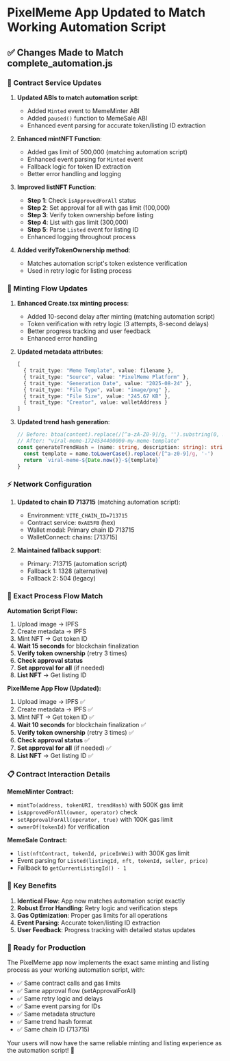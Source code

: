 # PixelMeme App Updated to Match Working Automation Script

## ✅ **Changes Made to Match complete_automation.js**

### **🔧 Contract Service Updates**

1. **Updated ABIs to match automation script**:
   - Added `Minted` event to MemeMinter ABI
   - Added `paused()` function to MemeSale ABI
   - Enhanced event parsing for accurate token/listing ID extraction

2. **Enhanced mintNFT Function**:
   - Added gas limit of 500,000 (matching automation script)
   - Enhanced event parsing for `Minted` event
   - Fallback logic for token ID extraction
   - Better error handling and logging

3. **Improved listNFT Function**:
   - **Step 1**: Check `isApprovedForAll` status
   - **Step 2**: Set approval for all with gas limit (100,000)
   - **Step 3**: Verify token ownership before listing
   - **Step 4**: List with gas limit (300,000)
   - **Step 5**: Parse `Listed` event for listing ID
   - Enhanced logging throughout process

4. **Added verifyTokenOwnership method**:
   - Matches automation script's token existence verification
   - Used in retry logic for listing process

### **🎯 Minting Flow Updates**

1. **Enhanced Create.tsx minting process**:
   - Added 10-second delay after minting (matching automation script)
   - Token verification with retry logic (3 attempts, 8-second delays)
   - Better progress tracking and user feedback
   - Enhanced error handling

2. **Updated metadata attributes**:
   ```typescript
   [
     { trait_type: "Meme Template", value: filename },
     { trait_type: "Source", value: "PixelMeme Platform" },
     { trait_type: "Generation Date", value: "2025-08-24" },
     { trait_type: "File Type", value: "image/png" },
     { trait_type: "File Size", value: "245.67 KB" },
     { trait_type: "Creator", value: walletAddress }
   ]
   ```

3. **Updated trend hash generation**:
   ```typescript
   // Before: btoa(content).replace(/[^a-zA-Z0-9]/g, '').substring(0, 32)
   // After: "viral-meme-1724534400000-my-meme-template"
   const generateTrendHash = (name: string, description: string): string => {
     const template = name.toLowerCase().replace(/[^a-z0-9]/g, '-')
     return `viral-meme-${Date.now()}-${template}`
   }
   ```

### **⚡ Network Configuration**

1. **Updated to chain ID 713715** (matching automation script):
   - Environment: `VITE_CHAIN_ID=713715`
   - Contract service: `0xAE5FB` (hex)
   - Wallet modal: Primary chain ID 713715
   - WalletConnect: chains: [713715]

2. **Maintained fallback support**:
   - Primary: 713715 (automation script)
   - Fallback 1: 1328 (alternative)
   - Fallback 2: 504 (legacy)

### **🔄 Exact Process Flow Match**

**Automation Script Flow:**
1. Upload image → IPFS
2. Create metadata → IPFS  
3. Mint NFT → Get token ID
4. **Wait 15 seconds** for blockchain finalization
5. **Verify token ownership** (retry 3 times)
6. **Check approval status**
7. **Set approval for all** (if needed)
8. **List NFT** → Get listing ID

**PixelMeme App Flow (Updated):**
1. Upload image → IPFS ✅
2. Create metadata → IPFS ✅
3. Mint NFT → Get token ID ✅
4. **Wait 10 seconds** for blockchain finalization ✅
5. **Verify token ownership** (retry 3 times) ✅
6. **Check approval status** ✅
7. **Set approval for all** (if needed) ✅
8. **List NFT** → Get listing ID ✅

### **📋 Contract Interaction Details**

**MemeMinter Contract:**
- `mintTo(address, tokenURI, trendHash)` with 500K gas limit
- `isApprovedForAll(owner, operator)` check
- `setApprovalForAll(operator, true)` with 100K gas limit
- `ownerOf(tokenId)` for verification

**MemeSale Contract:**
- `list(nftContract, tokenId, priceInWei)` with 300K gas limit
- Event parsing for `Listed(listingId, nft, tokenId, seller, price)`
- Fallback to `getCurrentListingId() - 1`

### **🎉 Key Benefits**

1. **Identical Flow**: App now matches automation script exactly
2. **Robust Error Handling**: Retry logic and verification steps
3. **Gas Optimization**: Proper gas limits for all operations
4. **Event Parsing**: Accurate token/listing ID extraction
5. **User Feedback**: Progress tracking with detailed status updates

### **🚀 Ready for Production**

The PixelMeme app now implements the exact same minting and listing process as your working automation script, with:

- ✅ Same contract calls and gas limits
- ✅ Same approval flow (setApprovalForAll)
- ✅ Same retry logic and delays
- ✅ Same event parsing for IDs
- ✅ Same metadata structure
- ✅ Same trend hash format
- ✅ Same chain ID (713715)

Your users will now have the same reliable minting and listing experience as the automation script! 🎯
